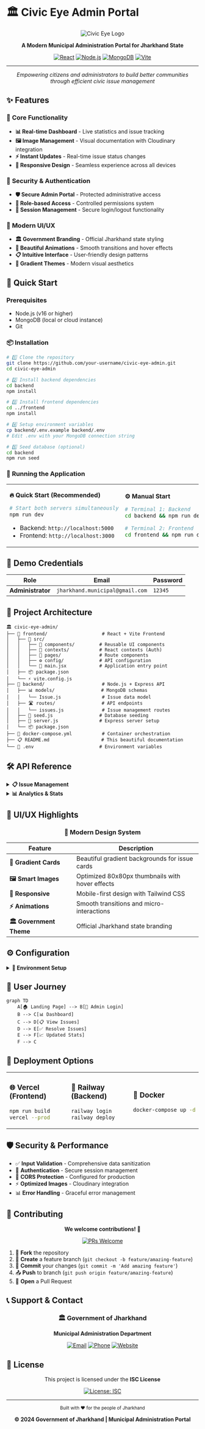 # 🏛️ Civic Eye Admin Portal

<div align="center">

![Civic Eye Logo](https://img.shields.io/badge/Civic-Eye-orange?style=for-the-badge&logo=government&logoColor=white)

**A Modern Municipal Administration Portal for Jharkhand State**

[![React](https://img.shields.io/badge/React-18.0+-61DAFB?style=flat-square&logo=react)](https://reactjs.org/)
[![Node.js](https://img.shields.io/badge/Node.js-16.0+-339933?style=flat-square&logo=node.js)](https://nodejs.org/)
[![MongoDB](https://img.shields.io/badge/MongoDB-Latest-47A248?style=flat-square&logo=mongodb)](https://mongodb.com/)
[![Vite](https://img.shields.io/badge/Vite-Latest-646CFF?style=flat-square&logo=vite)](https://vitejs.dev/)

---

*Empowering citizens and administrators to build better communities through efficient civic issue management*

</div>

## ✨ Features

### 🎯 **Core Functionality**
- **📊 Real-time Dashboard** - Live statistics and issue tracking
- **🖼️ Image Management** - Visual documentation with Cloudinary integration
- **⚡ Instant Updates** - Real-time issue status changes
- **📱 Responsive Design** - Seamless experience across all devices

### 🔐 **Security & Authentication**
- **🛡️ Secure Admin Portal** - Protected administrative access
- **🔑 Role-based Access** - Controlled permissions system
- **🚪 Session Management** - Secure login/logout functionality

### 🎨 **Modern UI/UX**
- **🏛️ Government Branding** - Official Jharkhand state styling
- **🌟 Beautiful Animations** - Smooth transitions and hover effects
- **📋 Intuitive Interface** - User-friendly design patterns
- **🎨 Gradient Themes** - Modern visual aesthetics

## 🚀 Quick Start

### Prerequisites

- Node.js (v16 or higher)
- MongoDB (local or cloud instance)
- Git

### 📦 Installation

```bash
# 1️⃣ Clone the repository
git clone https://github.com/your-username/civic-eye-admin.git
cd civic-eye-admin

# 2️⃣ Install backend dependencies
cd backend
npm install

# 3️⃣ Install frontend dependencies
cd ../frontend
npm install

# 4️⃣ Setup environment variables
cp backend/.env.example backend/.env
# Edit .env with your MongoDB connection string

# 5️⃣ Seed database (optional)
cd backend
npm run seed
```

### 🚀 Running the Application

<table>
<tr>
<td width="50%">

**🔥 Quick Start (Recommended)**
```bash
# Start both servers simultaneously
npm run dev
```
- Backend: `http://localhost:5000`
- Frontend: `http://localhost:3000`

</td>
<td width="50%">

**⚙️ Manual Start**
```bash
# Terminal 1: Backend
cd backend && npm run dev

# Terminal 2: Frontend  
cd frontend && npm run dev
```

</td>
</tr>
</table>

## 🔐 Demo Credentials

<div align="center">

| Role | Email | Password |
|------|-------|----------|
| **Administrator** | `jharkhand.municipal@gmail.com` | `12345` |

</div>

## 📁 Project Architecture

```
🏛️ civic-eye-admin/
├── 🎨 frontend/                    # React + Vite Frontend
│   ├── 📂 src/
│   │   ├── 🧩 components/         # Reusable UI components
│   │   ├── 🔄 contexts/           # React contexts (Auth)
│   │   ├── 📄 pages/              # Route components
│   │   ├── ⚙️ config/             # API configuration
│   │   └── 🚀 main.jsx            # Application entry point
│   ├── 📦 package.json
│   └── ⚡ vite.config.js
├── 🔧 backend/                     # Node.js + Express API
│   ├── 📊 models/                 # MongoDB schemas
│   │   └── Issue.js               # Issue data model
│   ├── 🛣️ routes/                 # API endpoints
│   │   └── issues.js              # Issue management routes
│   ├── 🌱 seed.js                 # Database seeding
│   ├── 🚀 server.js               # Express server setup
│   └── 📦 package.json
├── 🐳 docker-compose.yml           # Container orchestration
├── 📋 README.md                   # This beautiful documentation
└── 🔐 .env                        # Environment variables
```

## 🛠️ API Reference

<details>
<summary><b>📋 Issue Management</b></summary>

| Method | Endpoint | Description | Response |
|--------|----------|-------------|----------|
| `GET` | `/api/issues` | Fetch all issues | `Array<Issue>` |
| `GET` | `/api/issues/pending` | Get pending issues | `Array<Issue>` |
| `GET` | `/api/issues/resolved` | Get resolved issues | `Array<Issue>` |
| `GET` | `/api/issues/:id` | Get single issue | `Issue` |
| `PATCH` | `/api/issues/:id/resolve` | Mark as resolved | `Success` |
| `POST` | `/api/issues/:id/reopen` | Reopen issue | `Success` |
| `POST` | `/api/issues` | Create new issue | `Issue` |

</details>

<details>
<summary><b>📊 Analytics & Stats</b></summary>

| Method | Endpoint | Description | Response |
|--------|----------|-------------|----------|
| `GET` | `/api/stats` | Dashboard statistics | `StatsObject` |
| `GET` | `/api/health` | API health check | `HealthStatus` |

</details>

## 🎨 UI/UX Highlights

<div align="center">

### 🌟 **Modern Design System**

| Feature | Description |
|---------|-------------|
| **🎨 Gradient Cards** | Beautiful gradient backgrounds for issue cards |
| **🖼️ Smart Images** | Optimized 80x80px thumbnails with hover effects |
| **📱 Responsive** | Mobile-first design with Tailwind CSS |
| **⚡ Animations** | Smooth transitions and micro-interactions |
| **🏛️ Government Theme** | Official Jharkhand state branding |

</div>

## ⚙️ Configuration

<details>
<summary><b>🔧 Environment Setup</b></summary>

```bash
# Backend (.env)
MONGO_URI=mongodb://localhost:27017/jharkhand-municipal
PORT=5000
NODE_ENV=development

# Frontend (Vite proxy configuration)
# Automatically proxies /api/* to backend server
```

</details>

## 📱 User Journey

```mermaid
graph TD
    A[🏠 Landing Page] --> B[🔐 Admin Login]
    B --> C[📊 Dashboard]
    C --> D[📋 View Issues]
    D --> E[✅ Resolve Issues]
    E --> F[📈 Updated Stats]
    F --> C
```

## 🚀 Deployment Options

<table>
<tr>
<td width="33%">

### 🌐 **Vercel** (Frontend)
```bash
npm run build
vercel --prod
```

</td>
<td width="33%">

### 🔧 **Railway** (Backend)
```bash
railway login
railway deploy
```

</td>
<td width="33%">

### 🐳 **Docker**
```bash
docker-compose up -d
```

</td>
</tr>
</table>

## 🛡️ Security & Performance

- ✅ **Input Validation** - Comprehensive data sanitization
- 🔐 **Authentication** - Secure session management
- 🚫 **CORS Protection** - Configured for production
- ⚡ **Optimized Images** - Cloudinary integration
- 📊 **Error Handling** - Graceful error management

## 🤝 Contributing

<div align="center">

**We welcome contributions! 🎉**

[![PRs Welcome](https://img.shields.io/badge/PRs-welcome-brightgreen.svg?style=flat-square)](http://makeapullrequest.com)

</div>

1. 🍴 **Fork** the repository
2. 🌿 **Create** a feature branch (`git checkout -b feature/amazing-feature`)
3. 💾 **Commit** your changes (`git commit -m 'Add amazing feature'`)
4. 📤 **Push** to branch (`git push origin feature/amazing-feature`)
5. 🔄 **Open** a Pull Request

## 📞 Support & Contact

<div align="center">

### 🏛️ **Government of Jharkhand**
**Municipal Administration Department**

[![Email](https://img.shields.io/badge/Email-support%40jharkhand.gov.in-red?style=flat-square&logo=gmail)](mailto:support@jharkhand.gov.in)
[![Phone](https://img.shields.io/badge/Phone-%2B91--651--2490000-green?style=flat-square&logo=phone)](tel:+916512490000)
[![Website](https://img.shields.io/badge/Website-jharkhand.gov.in-blue?style=flat-square&logo=internet-explorer)](https://www.jharkhand.gov.in)

</div>

## 📄 License

<div align="center">

This project is licensed under the **ISC License**

[![License: ISC](https://img.shields.io/badge/License-ISC-blue.svg?style=flat-square)](https://opensource.org/licenses/ISC)

---

<sub>Built with ❤️ for the people of Jharkhand</sub>

**© 2024 Government of Jharkhand | Municipal Administration Portal**

</div>
